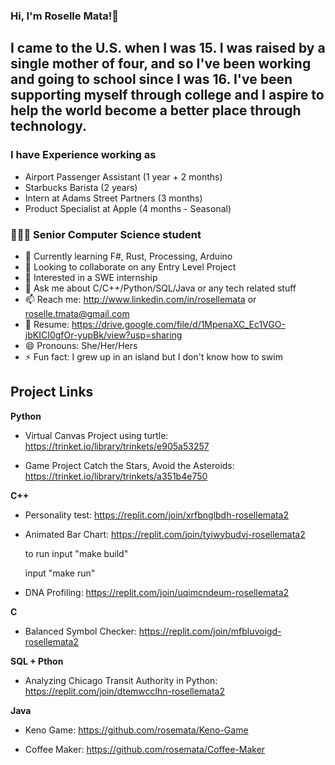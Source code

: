 ### Hi, I'm Roselle Mata!👋 
## I came to the U.S. when I was 15. I was raised by a single mother of four, and so I've been working and going to school since I was 16. I've been supporting myself through college and I aspire to help the world become a better place through technology. 


### I have Experience working as 
- Airport Passenger Assistant (1 year + 2 months)
- Starbucks Barista (2 years)
- Intern at Adams Street Partners (3 months)
- Product Specialist at Apple (4 months - Seasonal)

### 👩🏻‍💻 Senior Computer Science student 
- 🌱 Currently learning F#, Rust, Processing, Arduino 
- 👯 Looking to collaborate on any Entry Level Project
- 🤔 Interested in a SWE internship
- 💬 Ask me about C/C++/Python/SQL/Java or any tech related stuff
- 📫 Reach me: http://www.linkedin.com/in/rosellemata or roselle.tmata@gmail.com
- 📝 Resume: https://drive.google.com/file/d/1MpenaXC_Ec1VGO-jbKICI0gfOr-yupBk/view?usp=sharing
- 😄 Pronouns: She/Her/Hers
- ⚡ Fun fact: I grew up in an island but I don't know how to swim

## Project Links 

**Python**

- Virtual Canvas Project using turtle: https://trinket.io/library/trinkets/e905a53257 

- Game Project Catch the Stars, Avoid the Asteroids: https://trinket.io/library/trinkets/a351b4e750 
  
**C++**

- Personality test: https://replit.com/join/xrfbnglbdh-rosellemata2

- Animated Bar Chart: https://replit.com/join/tyiwybudvj-rosellemata2

    to run input "make build"

    input "make run"
  
- DNA Profiling: https://replit.com/join/uqimcndeum-rosellemata2
  

**C**

- Balanced Symbol Checker: https://replit.com/join/mfbluvoigd-rosellemata2
 
 
**SQL + Pthon**

- Analyzing Chicago Transit Authority in Python: https://replit.com/join/dtemwcclhn-rosellemata2
 
 
**Java**

- Keno Game: https://github.com/rosemata/Keno-Game

- Coffee Maker: https://github.com/rosemata/Coffee-Maker

<!--
**rosemata/rosemata** is a ✨ _special_ ✨ repository because its `README.md` (this file) appears on your GitHub profile.

Here are some ideas to get you started:

- 🔭 I’m currently working on ...
- 🌱 I’m currently learning ...
- 👯 I’m looking to collaborate on ...
- 🤔 I’m looking for help with ...
- 💬 Ask me about ...
- 📫 How to reach me: ...
- 😄 Pronouns: ...
- ⚡ Fun fact: ...
-->
